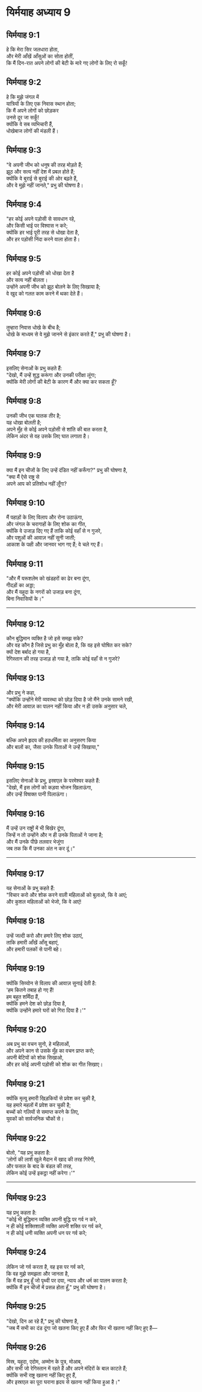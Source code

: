 # यिर्मयाह अध्याय 9

## यिर्मयाह 9:1  
हे कि मेरा सिर जलधारा होता,  
और मेरी आँखें आँसुओं का सोता होतीं,  
कि मैं दिन-रात अपने लोगों की बेटी के मारे गए लोगों के लिए रो सकूँ!

## यिर्मयाह 9:2  
हे कि मुझे जंगल में  
यात्रियों के लिए एक निवास स्थान होता;  
कि मैं अपने लोगों को छोड़कर  
उनसे दूर जा सकूँ!  
क्योंकि वे सब व्यभिचारी हैं,  
धोखेबाज लोगों की मंडली हैं।

## यिर्मयाह 9:3  
"वे अपनी जीभ को धनुष की तरह मोड़ते हैं;  
झूठ और सत्य नहीं देश में प्रबल होते हैं;  
क्योंकि वे बुराई से बुराई की ओर बढ़ते हैं,  
और वे मुझे नहीं जानते," प्रभु की घोषणा है।

## यिर्मयाह 9:4  
"हर कोई अपने पड़ोसी से सावधान रहे,  
और किसी भाई पर विश्वास न करे;  
क्योंकि हर भाई पूरी तरह से धोखा देता है,  
और हर पड़ोसी निंदा करने वाला होता है।

## यिर्मयाह 9:5  
हर कोई अपने पड़ोसी को धोखा देता है  
और सत्य नहीं बोलता।  
उन्होंने अपनी जीभ को झूठ बोलने के लिए सिखाया है;  
वे खुद को गलत काम करने में थका देते हैं।

## यिर्मयाह 9:6  
तुम्हारा निवास धोखे के बीच है;  
धोखे के माध्यम से वे मुझे जानने से इंकार करते हैं," प्रभु की घोषणा है।

## यिर्मयाह 9:7  
इसलिए सेनाओं के प्रभु कहते हैं:  
"देखो, मैं उन्हें शुद्ध करूंगा और उनकी परीक्षा लूंगा;  
क्योंकि मेरी लोगों की बेटी के कारण मैं और क्या कर सकता हूँ?

## यिर्मयाह 9:8  
उनकी जीभ एक घातक तीर है;  
यह धोखा बोलती है;  
अपने मुँह से कोई अपने पड़ोसी से शांति की बात करता है,  
लेकिन अंदर से वह उसके लिए घात लगाता है।

## यिर्मयाह 9:9  
क्या मैं इन चीजों के लिए उन्हें दंडित नहीं करूँगा?" प्रभु की घोषणा है,  
"क्या मैं ऐसे राष्ट्र से  
अपने आप को प्रतिशोध नहीं लूँगा?

## यिर्मयाह 9:10  
मैं पहाड़ों के लिए विलाप और रोना उठाऊंगा,  
और जंगल के चरागाहों के लिए शोक का गीत,  
क्योंकि वे उजाड़ दिए गए हैं ताकि कोई वहाँ से न गुजरे,  
और पशुओं की आवाज़ नहीं सुनी जाती;  
आकाश के पक्षी और जानवर भाग गए हैं; वे चले गए हैं।

## यिर्मयाह 9:11  
"और मैं यरूशलेम को खंडहरों का ढेर बना दूंगा,  
गीदड़ों का अड्डा;  
और मैं यहूदा के नगरों को उजाड़ बना दूंगा,  
बिना निवासियों के।"

---

## यिर्मयाह 9:12  
कौन बुद्धिमान व्यक्ति है जो इसे समझ सके?  
और वह कौन है जिसे प्रभु का मुँह बोला है, कि वह इसे घोषित कर सके?  
क्यों देश बर्बाद हो गया है,  
रेगिस्तान की तरह उजाड़ हो गया है, ताकि कोई वहाँ से न गुजरे?

## यिर्मयाह 9:13  
और प्रभु ने कहा,  
"क्योंकि उन्होंने मेरी व्यवस्था को छोड़ दिया है जो मैंने उनके सामने रखी,  
और मेरी आवाज़ का पालन नहीं किया और न ही उसके अनुसार चले,

## यिर्मयाह 9:14  
बल्कि अपने हृदय की हठधर्मिता का अनुसरण किया  
और बालों का, जैसा उनके पिताओं ने उन्हें सिखाया,"

## यिर्मयाह 9:15  
इसलिए सेनाओं के प्रभु, इस्राएल के परमेश्वर कहते हैं:  
"देखो, मैं इस लोगों को कड़वा भोजन खिलाऊंगा,  
और उन्हें विषाक्त पानी पिलाऊंगा।

## यिर्मयाह 9:16  
मैं उन्हें उन राष्ट्रों में भी बिखेर दूंगा,  
जिन्हें न तो उन्होंने और न ही उनके पिताओं ने जाना है;  
और मैं उनके पीछे तलवार भेजूंगा  
जब तक कि मैं उनका अंत न कर दूं।"

---

## यिर्मयाह 9:17  
यह सेनाओं के प्रभु कहते हैं:  
"विचार करो और शोक करने वाली महिलाओं को बुलाओ, कि वे आएं;  
और कुशल महिलाओं को भेजो, कि वे आएं!

## यिर्मयाह 9:18  
उन्हें जल्दी करो और हमारे लिए शोक उठाएं,  
ताकि हमारी आँखें आँसू बहाएं,  
और हमारी पलकों से पानी बहे।

## यिर्मयाह 9:19  
क्योंकि सिय्योन से विलाप की आवाज़ सुनाई देती है:  
'हम कितने तबाह हो गए हैं!  
हम बहुत शर्मिंदा हैं,  
क्योंकि हमने देश को छोड़ दिया है,  
क्योंकि उन्होंने हमारे घरों को गिरा दिया है।'"

## यिर्मयाह 9:20  
अब प्रभु का वचन सुनो, हे महिलाओं,  
और अपने कान से उसके मुँह का वचन प्राप्त करो;  
अपनी बेटियों को शोक सिखाओ,  
और हर कोई अपनी पड़ोसी को शोक का गीत सिखाए।

## यिर्मयाह 9:21  
क्योंकि मृत्यु हमारी खिड़कियों से प्रवेश कर चुकी है,  
यह हमारे महलों में प्रवेश कर चुकी है;  
बच्चों को गलियों से समाप्त करने के लिए,  
युवकों को सार्वजनिक चौकों से।

## यिर्मयाह 9:22  
बोलो, "यह प्रभु कहता है:  
'लोगों की लाशें खुले मैदान में खाद की तरह गिरेंगी,  
और फसल के बाद के बंडल की तरह,  
लेकिन कोई उन्हें इकट्ठा नहीं करेगा।'"

---

## यिर्मयाह 9:23  
यह प्रभु कहता है:  
"कोई भी बुद्धिमान व्यक्ति अपनी बुद्धि पर गर्व न करे,  
न ही कोई शक्तिशाली व्यक्ति अपनी शक्ति पर गर्व करे,  
न ही कोई धनी व्यक्ति अपनी धन पर गर्व करे;

## यिर्मयाह 9:24  
लेकिन जो गर्व करता है, वह इस पर गर्व करे,  
कि वह मुझे समझता और जानता है,  
कि मैं वह प्रभु हूँ जो पृथ्वी पर दया, न्याय और धर्म का पालन करता है;  
क्योंकि मैं इन चीजों में प्रसन्न होता हूँ," प्रभु की घोषणा है।

## यिर्मयाह 9:25  
"देखो, दिन आ रहे हैं," प्रभु की घोषणा है,  
"जब मैं सभी का दंड दूंगा जो खतना किए हुए हैं और फिर भी खतना नहीं किए हुए हैं—

## यिर्मयाह 9:26  
मिस्र, यहूदा, एदोम, अम्मोन के पुत्र, मोआब,  
और सभी जो रेगिस्तान में रहते हैं और अपने मंदिरों के बाल काटते हैं;  
क्योंकि सभी राष्ट्र खतना नहीं किए हुए हैं,  
और इस्राएल का पूरा घराना हृदय से खतना नहीं किया हुआ है।"

